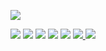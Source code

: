 <p><a href="https://github.com/aikaterna/aikaterna"> <img src="https://github-readme-stats.vercel.app/api?username=aikaterna&amp;show_icons=true&amp;line_height=24&amp;count_private=true&amp;show_icons=true&amp;theme=vue" /></a></p>
<p><a href="https://github.com/Cog-Creators/Red-DiscordBot"> <img src="https://github-readme-stats.vercel.app/api/pin/?username=Cog-Creators&amp;repo=Red-DiscordBot&amp;show_owner=true&amp;theme=default" /></a> <a href="https://github.com/aikaterna/aikaterna-cogs"> <img src="https://github-readme-stats.vercel.app/api/pin/?username=aikaterna&amp;repo=aikaterna-cogs&amp;show_owner=true&amp;theme=vue" /></a> <a href="https://github.com/aikaterna/gobcog"> <img src="https://github-readme-stats.vercel.app/api/pin/?username=aikaterna&amp;repo=gobcog&amp;show_owner=true&amp;theme=vue" /></a> <a href="https://github.com/aikaterna/imgwelcome"> <img src="https://github-readme-stats.vercel.app/api/pin/?username=aikaterna&amp;repo=imgwelcome&amp;show_owner=true&amp;theme=vue" /></a> <a href="https://github.com/flapjax/FlapJack-Cogs"> <img src="https://github-readme-stats.vercel.app/api/pin/?username=flapjax&amp;repo=FlapJack-Cogs&amp;show_owner=true&amp;theme=default" /></a> <a href="https://github.com/Redjumpman/Jumper-Plugins"> <img src="https://github-readme-stats.vercel.app/api/pin/?username=Redjumpman&amp;repo=Jumper-Plugins&amp;show_owner=true&amp;theme=default" /> </a> <a href="https://github.com/tekulvw/Squid-Plugins"> <img src="https://github-readme-stats.vercel.app/api/pin/?username=tekulvw&amp;repo=Squid-Plugins&amp;show_owner=true&amp;theme=default" /></a></p>
